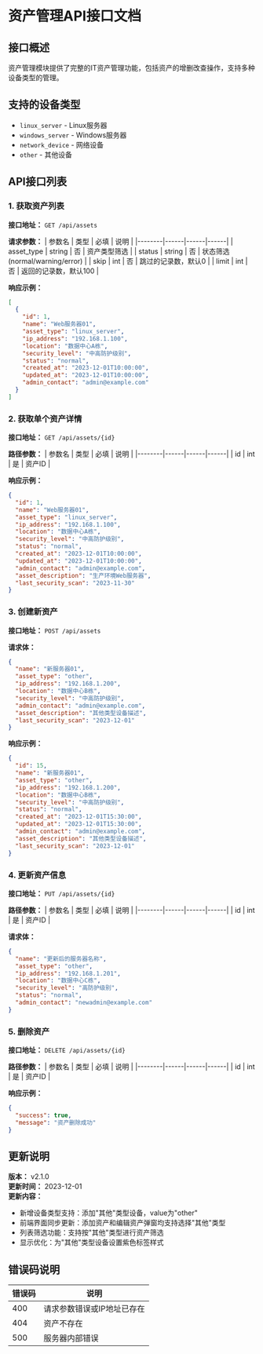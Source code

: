 # 资产管理API接口文档

## 接口概述
资产管理模块提供了完整的IT资产管理功能，包括资产的增删改查操作，支持多种设备类型的管理。

## 支持的设备类型
- `linux_server` - Linux服务器
- `windows_server` - Windows服务器  
- `network_device` - 网络设备
- `other` - 其他设备

## API接口列表

### 1. 获取资产列表
**接口地址：** `GET /api/assets`

**请求参数：**
| 参数名 | 类型 | 必填 | 说明 |
|--------|------|------|------|
| asset_type | string | 否 | 资产类型筛选 |
| status | string | 否 | 状态筛选(normal/warning/error) |
| skip | int | 否 | 跳过的记录数，默认0 |
| limit | int | 否 | 返回的记录数，默认100 |

**响应示例：**
```json
[
  {
    "id": 1,
    "name": "Web服务器01",
    "asset_type": "linux_server",
    "ip_address": "192.168.1.100",
    "location": "数据中心A栋",
    "security_level": "中高防护级别",
    "status": "normal",
    "created_at": "2023-12-01T10:00:00",
    "updated_at": "2023-12-01T10:00:00",
    "admin_contact": "admin@example.com"
  }
]
```

### 2. 获取单个资产详情
**接口地址：** `GET /api/assets/{id}`

**路径参数：**
| 参数名 | 类型 | 必填 | 说明 |
|--------|------|------|------|
| id | int | 是 | 资产ID |

**响应示例：**
```json
{
  "id": 1,
  "name": "Web服务器01",
  "asset_type": "linux_server",
  "ip_address": "192.168.1.100",
  "location": "数据中心A栋",
  "security_level": "中高防护级别",
  "status": "normal",
  "created_at": "2023-12-01T10:00:00",
  "updated_at": "2023-12-01T10:00:00",
  "admin_contact": "admin@example.com",
  "asset_description": "生产环境Web服务器",
  "last_security_scan": "2023-11-30"
}
```

### 3. 创建新资产
**接口地址：** `POST /api/assets`

**请求体：**
```json
{
  "name": "新服务器01",
  "asset_type": "other",
  "ip_address": "192.168.1.200",
  "location": "数据中心B栋",
  "security_level": "中高防护级别",
  "admin_contact": "admin@example.com",
  "asset_description": "其他类型设备描述",
  "last_security_scan": "2023-12-01"
}
```

**响应示例：**
```json
{
  "id": 15,
  "name": "新服务器01",
  "asset_type": "other",
  "ip_address": "192.168.1.200",
  "location": "数据中心B栋",
  "security_level": "中高防护级别",
  "status": "normal",
  "created_at": "2023-12-01T15:30:00",
  "updated_at": "2023-12-01T15:30:00",
  "admin_contact": "admin@example.com",
  "asset_description": "其他类型设备描述",
  "last_security_scan": "2023-12-01"
}
```

### 4. 更新资产信息
**接口地址：** `PUT /api/assets/{id}`

**路径参数：**
| 参数名 | 类型 | 必填 | 说明 |
|--------|------|------|------|
| id | int | 是 | 资产ID |

**请求体：**
```json
{
  "name": "更新后的服务器名称",
  "asset_type": "other",
  "ip_address": "192.168.1.201",
  "location": "数据中心C栋",
  "security_level": "高防护级别",
  "status": "normal",
  "admin_contact": "newadmin@example.com"
}
```

### 5. 删除资产
**接口地址：** `DELETE /api/assets/{id}`

**路径参数：**
| 参数名 | 类型 | 必填 | 说明 |
|--------|------|------|------|
| id | int | 是 | 资产ID |

**响应示例：**
```json
{
  "success": true,
  "message": "资产删除成功"
}
```

## 更新说明
**版本：** v2.1.0  
**更新时间：** 2023-12-01  
**更新内容：**
- 新增设备类型支持：添加"其他"类型设备，value为"other"
- 前端界面同步更新：添加资产和编辑资产弹窗均支持选择"其他"类型
- 列表筛选功能：支持按"其他"类型进行资产筛选
- 显示优化：为"其他"类型设备设置紫色标签样式

## 错误码说明
| 错误码 | 说明 |
|--------|------|
| 400 | 请求参数错误或IP地址已存在 |
| 404 | 资产不存在 |
| 500 | 服务器内部错误 | 